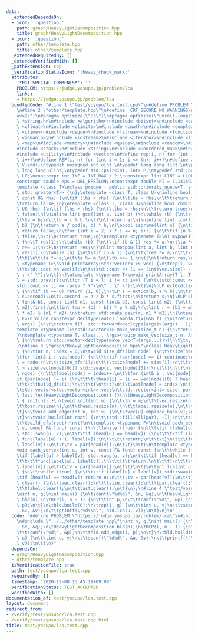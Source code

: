 ```yaml
---
data:
  _extendedDependsOn:
  - icon: ':question:'
    path: graph/HeavyLightDecomposition.hpp
    title: graph/HeavyLightDecomposition.hpp
  - icon: ':question:'
    path: other/template.hpp
    title: other/template.hpp
  _extendedRequiredBy: []
  _extendedVerifiedWith: []
  _pathExtension: cpp
  _verificationStatusIcon: ':heavy_check_mark:'
  attributes:
    '*NOT_SPECIAL_COMMENTS*': ''
    PROBLEM: https://judge.yosupo.jp/problem/lca
    links:
    - https://judge.yosupo.jp/problem/lca
  bundledCode: "#line 1 \"test/yosupo/lca.test.cpp\"\n#define PROBLEM \"https://judge.yosupo.jp/problem/lca\"\
    \n#line 2 \"other/template.hpp\"\n#define _CRT_SECURE_NO_WARNINGS\n#pragma target(\"\
    avx2\")\n#pragma optimize(\"O3\")\n#pragma optimize(\"unroll-loops\")\n#include\
    \ <string.h>\n#include <algorithm>\n#include <bitset>\n#include <cassert>\n#include\
    \ <cfloat>\n#include <climits>\n#include <cmath>\n#include <complex>\n#include\
    \ <ctime>\n#include <deque>\n#include <fstream>\n#include <functional>\n#include\
    \ <iomanip>\n#include <iostream>\n#include <iterator>\n#include <list>\n#include\
    \ <map>\n#include <memory>\n#include <queue>\n#include <random>\n#include <set>\n\
    #include <stack>\n#include <string>\n#include <unordered_map>\n#include <unordered_set>\n\
    #include <utility>\n#include <vector>\n#define rep(i, n) for (int i = 0; i < (n);\
    \ i++)\n#define REP(i, n) for (int i = 1; i <= (n); i++)\n#define all(V) V.begin(),\
    \ V.end()\ntypedef unsigned int uint;\ntypedef long long lint;\ntypedef unsigned\
    \ long long ulint;\ntypedef std::pair<int, int> P;\ntypedef std::pair<lint, lint>\
    \ LP;\nconstexpr int INF = INT_MAX / 2;\nconstexpr lint LINF = LLONG_MAX / 2;\n\
    constexpr double eps = DBL_EPSILON;\nconstexpr double PI = 3.141592653589793238462643383279;\n\
    template <class T>\nclass prique : public std::priority_queue<T, std::vector<T>,\
    \ std::greater<T>> {\n};\ntemplate <class T, class U>\ninline bool chmax(T& lhs,\
    \ const U& rhs) {\n\tif (lhs < rhs) {\n\t\tlhs = rhs;\n\t\treturn true;\n\t}\n\
    \treturn false;\n}\ntemplate <class T, class U>\ninline bool chmin(T& lhs, const\
    \ U& rhs) {\n\tif (lhs > rhs) {\n\t\tlhs = rhs;\n\t\treturn true;\n\t}\n\treturn\
    \ false;\n}\ninline lint gcd(lint a, lint b) {\n\twhile (b) {\n\t\tlint c = a;\n\
    \t\ta = b;\n\t\tb = c % b;\n\t}\n\treturn a;\n}\ninline lint lcm(lint a, lint\
    \ b) {\n\treturn a / gcd(a, b) * b;\n}\nbool isprime(lint n) {\n\tif (n == 1)\
    \ return false;\n\tfor (int i = 2; i * i <= n; i++) {\n\t\tif (n % i == 0) return\
    \ false;\n\t}\n\treturn true;\n}\ntemplate <typename T>\nT mypow(T a, lint b)\
    \ {\n\tT res(1);\n\twhile (b) {\n\t\tif (b & 1) res *= a;\n\t\ta *= a;\n\t\tb\
    \ >>= 1;\n\t}\n\treturn res;\n}\nlint modpow(lint a, lint b, lint m) {\n\tlint\
    \ res(1);\n\twhile (b) {\n\t\tif (b & 1) {\n\t\t\tres *= a;\n\t\t\tres %= m;\n\
    \t\t}\n\t\ta *= a;\n\t\ta %= m;\n\t\tb >>= 1;\n\t}\n\treturn res;\n}\ntemplate\
    \ <typename T>\nvoid printArray(std::vector<T>& vec) {\n\trep(i, vec.size()) {\n\
    \t\tstd::cout << vec[i];\n\t\tstd::cout << (i == (int)vec.size() - 1 ? \"\\n\"\
    \ : \" \");\n\t}\n}\ntemplate <typename T>\nvoid printArray(T l, T r) {\n\tT rprev\
    \ = std::prev(r);\n\tfor (T i = l; i != r; i++) {\n\t\tstd::cout << *i;\n\t\t\
    std::cout << (i == rprev ? \"\\n\" : \" \");\n\t}\n}\nLP extGcd(lint a, lint b)\
    \ {\n\tif (b == 0) return {1, 0};\n\tLP s = extGcd(b, a % b);\n\tstd::swap(s.first,\
    \ s.second);\n\ts.second -= a / b * s.first;\n\treturn s;\n}\nLP ChineseRem(const\
    \ lint& b1, const lint& m1, const lint& b2, const lint& m2) {\n\tlint p = extGcd(m1,\
    \ m2).first;\n\tlint tmp = (b2 - b1) * p % m2;\n\tlint r = (b1 + m1 * tmp + m1\
    \ * m2) % (m1 * m2);\n\treturn std::make_pair(r, m1 * m2);\n}\ntemplate <typename\
    \ F>\ninline constexpr decltype(auto) lambda_fix(F&& f) {\n\treturn [f = std::forward<F>(f)](auto&&...\
    \ args) {\n\t\treturn f(f, std::forward<decltype(args)>(args)...);\n\t};\n}\n\
    template <typename T>\nstd::vector<T> make_vec(size_t n) {\n\treturn std::vector<T>(n);\n\
    }\ntemplate <typename T, class... Args>\nauto make_vec(size_t n, Args&&... args)\
    \ {\n\treturn std::vector<decltype(make_vec<T>(args...))>(\n\t\tn, make_vec<T>(std::forward<Args>(args)...));\n\
    }\n#line 3 \"graph/HeavyLightDecomposition.hpp\"\nclass HeavyLightDecomposition\
    \ {\n\tint n, index = 0;\n\tvoid size_dfs(int node) {\n\t\tsize[node] = 1;\n\t\
    \tfor (int& i : vec[node]) {\n\t\t\tif (par[node] == i) continue;\n\t\t\tpar[i]\
    \ = node;\n\t\t\tsize_dfs(i);\n\t\t\tsize[node] += size[i];\n\t\t\tif (size[i]\
    \ > size[vec[node][0]]) std::swap(i, vec[node][0]);\n\t\t}\n\t}\n\tvoid build_dfs(int\
    \ node) {\n\t\tlabel[node] = index++;\n\t\tfor (int& i : vec[node]) {\n\t\t\t\
    if (par[node] != i) {\n\t\t\t\thead[i] = (i == vec[node][0] ? head[node] : i);\n\
    \t\t\t\tbuild_dfs(i);\n\t\t\t}\n\t\t}\n\t\tlast[node] = index;\n\t}\n\n  public:\n\
    \tstd::vector<std::vector<int>> vec;\n\tstd::vector<int> size, par, head, label,\
    \ last;\n\tHeavyLightDecomposition() {}\n\tHeavyLightDecomposition(int m) : n(m)\
    \ { init(n); }\n\tvoid init(int m) {\n\t\tn = m;\n\t\tvec.resize(n);\n\t\tsize.resize(n);\n\
    \t\tpar.resize(n);\n\t\thead.resize(n);\n\t\tlabel.resize(n);\n\t\tlast.resize(n);\n\
    \t}\n\tvoid add_edge(int u, int v) {\n\t\tvec[u].emplace_back(v);\n\t\tvec[v].emplace_back(u);\n\
    \t}\n\tvoid build(int root) {\n\t\tstd::fill(all(par), -1);\n\t\tsize_dfs(root);\n\
    \t\tbuild_dfs(root);\n\t}\n\ttemplate <typename F>\n\tvoid each_edge(int u, int\
    \ v, const F& func) const {\n\t\twhile (true) {\n\t\t\tif (label[u] > label[v])\
    \ std::swap(u, v);\n\t\t\tif (head[u] == head[v]) {\n\t\t\t\tif (label[u] != label[v])\
    \ func(label[u] + 1, label[v]);\n\t\t\t\treturn;\n\t\t\t}\n\t\t\tfunc(label[head[v]],\
    \ label[v]);\n\t\t\tv = par[head[v]];\n\t\t}\n\t}\n\ttemplate <typename F>\n\t\
    void each_vertex(int u, int v, const F& func) const {\n\t\twhile (true) {\n\t\t\
    \tif (label[u] > label[v]) std::swap(u, v);\n\t\t\tif (head[u] == head[v]) {\n\
    \t\t\t\tfunc(label[u], label[v]);\n\t\t\t\treturn;\n\t\t\t}\n\t\t\tfunc(label[head[v]],\
    \ label[v]);\n\t\t\tv = par[head[v]];\n\t\t}\n\t}\n\tint lca(int u, int v) const\
    \ {\n\t\twhile (true) {\n\t\t\tif (label[u] > label[v]) std::swap(u, v);\n\t\t\
    \tif (head[u] == head[v]) return u;\n\t\t\tv = par[head[v]];\n\t\t}\n\t}\n\tvoid\
    \ clear() {\n\t\tvec.clear();\n\t\tsize.clear();\n\t\tpar.clear();\n\t\thead.clear();\n\
    \t\tlabel.clear();\n\t\tlast.clear();\n\t}\n};\n#line 4 \"test/yosupo/lca.test.cpp\"\
    \nint n, q;\nint main() {\n\tscanf(\"%d%d\", &n, &q);\n\tHeavyLightDecomposition\
    \ hld(n);\n\tREP(i, n - 1) {\n\t\tint p;\n\t\tscanf(\"%d\", &p);\n\t\thld.add_edge(i,\
    \ p);\n\t}\n\thld.build(0);\n\trep(i, q) {\n\t\tint u, v;\n\t\tscanf(\"%d%d\"\
    , &u, &v);\n\t\tprintf(\"%d\\n\", hld.lca(u, v));\n\t}\n}\n"
  code: "#define PROBLEM \"https://judge.yosupo.jp/problem/lca\"\n#include \"../../graph/HeavyLightDecomposition.hpp\"\
    \n#include \"../../other/template.hpp\"\nint n, q;\nint main() {\n\tscanf(\"%d%d\"\
    , &n, &q);\n\tHeavyLightDecomposition hld(n);\n\tREP(i, n - 1) {\n\t\tint p;\n\
    \t\tscanf(\"%d\", &p);\n\t\thld.add_edge(i, p);\n\t}\n\thld.build(0);\n\trep(i,\
    \ q) {\n\t\tint u, v;\n\t\tscanf(\"%d%d\", &u, &v);\n\t\tprintf(\"%d\\n\", hld.lca(u,\
    \ v));\n\t}\n}"
  dependsOn:
  - graph/HeavyLightDecomposition.hpp
  - other/template.hpp
  isVerificationFile: true
  path: test/yosupo/lca.test.cpp
  requiredBy: []
  timestamp: '2020-12-08 15:45:19+09:00'
  verificationStatus: TEST_ACCEPTED
  verifiedWith: []
documentation_of: test/yosupo/lca.test.cpp
layout: document
redirect_from:
- /verify/test/yosupo/lca.test.cpp
- /verify/test/yosupo/lca.test.cpp.html
title: test/yosupo/lca.test.cpp
---
```

